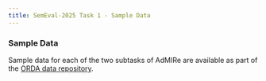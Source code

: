 ```yaml
---
title: SemEval-2025 Task 1 - Sample Data
---
```



### Sample Data

Sample data for each of the two subtasks of AdMIRe are available as part of the [ORDA data repository](https://doi.org/10.15131/shef.data.28436600).
